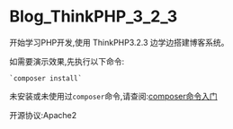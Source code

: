 # Blog_ThinkPHP_3_2_3

开始学习PHP开发,使用 ThinkPHP3.2.3 边学边搭建博客系统。

如需要演示效果,先执行以下命令:

    `composer install`
未安装或未使用过`composer`命令,请查阅:[composer命令入门](http://docs.phpcomposer.com/00-intro.html)

开源协议:Apache2